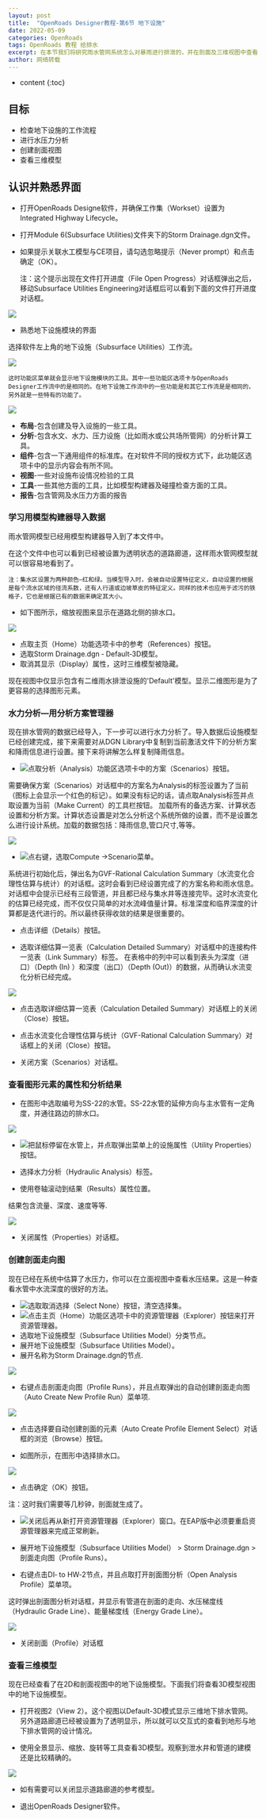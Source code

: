 ```yaml
---
layout: post
title:  "OpenRoads Designer教程-第6节 地下设施"
date: 2022-05-09
categories: OpenRoads
tags: OpenRoads 教程 给排水
excerpt: 在本节我们将研究雨水管网系统怎么对暴雨进行排泄的，并在剖面及三维视图中查看雨水管网。
author: 网络转载
---
```

* content
{:toc}

## 目标
- 检查地下设施的工作流程
- 进行水压力分析
- 创建剖面视图
- 查看三维模型

## 认识并熟悉界面
 
- 打开OpenRoads Designe软件，并确保工作集（Workset）设置为Integrated Highway Lifecycle。
- 打开Module 6(Subsurface Utilities)文件夹下的Storm Drainage.dgn文件。
- 如果提示关联水工模型与CE项目，请勾选忽略提示（Never prompt）和点击确定（OK）。

    注：这个提示出现在文件打开进度（File Open Progress）对话框弹出之后，移动Subsurface Utilities Engineering对话框后可以看到下面的文件打开进度对话框。

![](/img/2022/2022-09-08-08-16-24.png)  

- 熟悉地下设施模块的界面

选择软件左上角的地下设施（Subsurface Utilities）工作流。

![](/img/2022/2022-09-08-08-16-11.png) 

    这时功能区菜单就会显示地下设施模块的工具。其中一些功能区选项卡与OpenRoads Designer工作流中的是相同的。在地下设施工作流中的一些功能是和其它工作流是是相同的，另外就是一些特有的功能了。

![](/img/2022/2022-09-08-08-16-00.png) 

- **布局**-包含创建及导入设施的一些工具。
- **分析**-包含水文、水力、压力设施（比如雨水或公共场所管网）的分析计算工具。
- **组件**-包含一下通用组件的标准库。在对软件不同的授权方式下，此功能区选项卡中的显示内容会有所不同。
- **视图**-一些对设施布设情况检验的工具
- **工具**-一些其他方面的工具，比如模型构建器及碰撞检查方面的工具。
- **报告**-包含管网及水压力方面的报告

### 学习用模型构建器导入数据

雨水管网模型已经用模型构建器导入到了本文件中。

在这个文件中也可以看到已经被设置为透明状态的道路廊道，这样雨水管网模型就可以很容易地看到了。

    注：集水区设置为两种颜色—红和绿。当模型导入时，会被自动设置特征定义，自动设置的根据是每个流水区域的径流系数，还有人行道或边坡草皮的特征定义。同样的技术也应用于滤污的铁格子，它也是根据已有的数据来确定其大小。
 
- 如下图所示，缩放视图来显示在道路北侧的排水口。

![](/img/2022/2022-09-08-08-15-44.png) 

- 点取主页（Home）功能选项卡中的参考（References）按钮。
- 选取Storm Drainage.dgn ‐ Default‐3D模型。
- 取消其显示（Display）属性，这时三维模型被隐藏。
 
现在视图中仅显示包含有二维雨水排泄设施的'Default'模型。显示二维图形是为了更容易的选择图形元素。

### 水力分析—用分析方案管理器

现在排水管网的数据已经导入，下一步可以进行水力分析了。导入数据后设施模型已经创建完成，接下来需要对从DGN Library中复制到当前激活文件下的分析方案和降雨信息进行设置。接下来将讲解怎么样复制降雨信息。
- ![](/img/2022/2022-09-08-08-25-21.png)点取分析（Analysis）功能区选项卡中的方案（Scenarios）按钮。 

需要确保方案（Scenarios）对话框中的方案名为Analysis的标签设置为了当前（图标上会显示一个红色的标记）。如果没有标记的话，请点取Analysis标签并点取设置为当前（Make Current）的工具栏按钮。
加载所有的备选方案、计算状态设置和分析方案。计算状态设置是对怎么分析这个系统所做的设置，而不是设置怎么进行设计系统。加载的数据包括：降雨信息,管口尺寸,等等。

![](/img/2022/2022-09-08-08-15-22.png)

- ![](/img/2022/2022-09-08-08-25-54.png)点右键，选取Compute ->Scenario菜单。 

系统进行初始化后，弹出名为GVF-Rational Calculation Summary（水流变化合理性估算与统计）的对话框。这时会看到已经设置完成了的方案名称和雨水信息。对话框中会提示已经有三段管道，并且都已经与集水井等连接完毕。这时水流变化的估算已经完成，而不仅仅只简单的对水流峰值量计算。标准深度和临界深度的计算都是迭代进行的。所以最终获得收敛的结果是很重要的。

- 点击详细（Details）按钮。

- 选取详细估算一览表（Calculation Detailed Summary）对话框中的连接构件一览表（Link Summary）标签。
在表格中的列中可以看到表头为深度（进口）（Depth (In) ）和深度（出口）（Depth (Out)）的数据，从而确认水流变化分析已经完成。

![](/img/2022/2022-09-08-08-15-09.png) 

- 点击选取详细估算一览表（Calculation Detailed Summary）对话框上的关闭（Close）按钮。

- 点击水流变化合理性估算与统计（GVF-Rational Calculation Summary）对话框上的关闭（Close）按钮。

-  关闭方案（Scenarios）对话框。

### 查看图形元素的属性和分析结果 

- 在图形中选取编号为SS-22的水管。SS-22水管的延伸方向与主水管有一定角度，并通往路边的排水口。

![](/img/2022/2022-09-08-08-14-56.png)  
 
- ![](/img/2022/2022-09-08-08-26-28.png)把鼠标停留在水管上，并点取弹出菜单上的设施属性（Utility Properties）按钮。

- 选择水力分析（Hydraulic Analysis）标签。

- 使用卷轴滚动到结果（Results）属性位置。
 
结果包含流量、深度、速度等等.

![](/img/2022/2022-09-08-08-14-45.png)

- 关闭属性（Properties）对话框。

### 创建剖面走向图

现在已经在系统中估算了水压力，你可以在立面视图中查看水压结果。这是一种查看水管中水流深度的很好的方法。

- ![](/img/2022/2022-09-08-08-26-47.png)选取取消选择（Select None）按钮，清空选择集。
- ![](/img/2022/2022-09-08-08-26-58.png)点击主页（Home）功能区选项卡中的资源管理器（Explorer）按钮来打开资源管理器。
- 选取地下设施模型（Subsurface Utilities Model）分类节点。
- 展开地下设施模型（Subsurface Utilities Model）。
- 展开名称为Storm Drainage.dgn的节点.

![](/img/2022/2022-09-08-08-14-36.png) 

- 右键点击剖面走向图（Profile Runs），并且点取弹出的自动创建剖面走向图（Auto Create New Profile Run）菜单项.

![](/img/2022/2022-09-08-08-14-29.png)

- 点击选择要自动创建剖面的元素（Auto Create Profile Element Select）对话框的浏览（Browse）按钮。

- 如图所示，在图形中选择排水口。

![](/img/2022/2022-09-08-08-14-21.png) 

- 点击确定（OK）按钮。

注：这时我们需要等几秒钟，剖面就生成了。

- ![](/img/2022/2022-09-08-08-27-19.png)关闭后再从新打开资源管理器（Explorer）窗口。在EAP版中必须要重启资源管理器来完成正常刷新。

- 展开地下设施模型（Subsurface Utilities Model） > Storm Drainage.dgn >剖面走向图（Profile Runs）。

- 右键点击DI‐ to HW‐2节点，并且点取打开剖面图分析（Open Analysis Profile）菜单项。

这时弹出剖面图分析对话框，并显示有管道在剖面的走向、水压梯度线（Hydraulic Grade Line）、能量梯度线（Energy Grade Line）。

![](/img/2022/2022-09-08-08-14-11.png)

- 关闭剖面（Profile）对话框

### 查看三维模型 

现在已经查看了在2D和剖面视图中的地下设施模型。下面我们将查看3D模型视图中的地下设施模型。

- 打开视图2（View 2）。这个视图以Default-3D模式显示三维地下排水管网。另外道路廊道已经被设置为了透明显示，所以就可以交互式的查看到地形与地下排水管网的设计情况。

- 使用全景显示、缩放、旋转等工具查看3D模型。观察到泄水井和管道的建模还是比较精确的。

![](/img/2022/2022-09-08-08-14-01.png) 

- 如有需要可以关闭显示道路廊道的参考模型。

- 退出OpenRoads Designer软件。